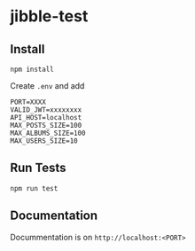 # jibble-test

## Install
`npm install`

Create `.env` and add
```
PORT=XXXX
VALID_JWT=xxxxxxxx
API_HOST=localhost
MAX_POSTS_SIZE=100
MAX_ALBUMS_SIZE=100
MAX_USERS_SIZE=10
```

## Run Tests
`npm run test`

## Documentation
Docummentation is on `http://localhost:<PORT>`
